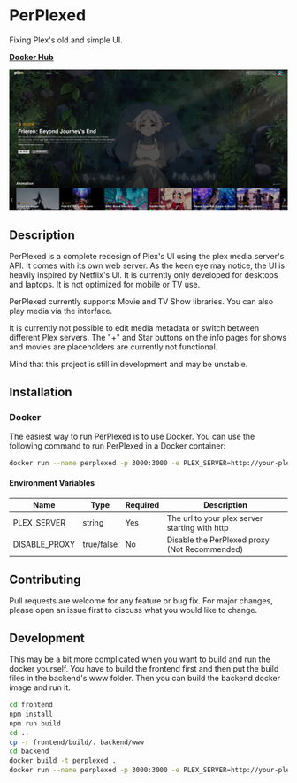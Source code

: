 # PerPlexed
Fixing Plex's old and simple UI.

[**Docker Hub**](https://hub.docker.com/r/ipmake/perplexed )

![PerPlexed](assets/screenshot1.png)


## Description

PerPlexed is a complete redesign of Plex's UI using the plex media server's API. It comes with its own web server. As the keen eye may notice, the UI is heavily inspired by Netflix's UI. It is currently only developed for desktops and laptops. It is not optimized for mobile or TV use.

PerPlexed currently supports Movie and TV Show libraries. You can also play media via the interface.

It is currently not possible to edit media metadata or switch between different Plex servers. The "+" and Star buttons on the info pages for shows and movies are placeholders are currently not functional.

Mind that this project is still in development and may be unstable.

## Installation

### Docker

The easiest way to run PerPlexed is to use Docker. You can use the following command to run PerPlexed in a Docker container:

```bash
docker run --name perplexed -p 3000:3000 -e PLEX_SERVER=http://your-plex-server:32400 ipmake/perplexed
```

#### Environment Variables
| Name           | Type       | Required | Description                                       |
|----------------|------------|----------|---------------------------------------------------|
| PLEX_SERVER    | string     | Yes      | The url to your plex server starting with http    |
| DISABLE_PROXY  | true/false | No       | Disable the PerPlexed proxy (Not Recommended)     |

## Contributing
Pull requests are welcome for any feature or bug fix. For major changes, please open an issue first to discuss what you would like to change.

## Development

This may be a bit more complicated when you want to build and run the docker yourself. You have to build the frontend first and then put the build files in the backend's www folder. Then you can build the backend docker image and run it.

```bash
cd frontend
npm install
npm run build
cd ..
cp -r frontend/build/. backend/www
cd backend
docker build -t perplexed .
docker run --name perplexed -p 3000:3000 -e PLEX_SERVER=http://your-plex-server:32400 perplexed
```
